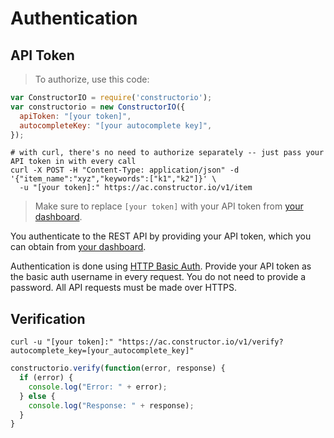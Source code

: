 # Authentication

## API Token

> To authorize, use this code:

```javascript
var ConstructorIO = require('constructorio');
var constructorio = new ConstructorIO({
  apiToken: "[your token]",
  autocompleteKey: "[your autocomplete key]",
});

```

```shell
# with curl, there's no need to authorize separately -- just pass your API token in with every call
curl -X POST -H "Content-Type: application/json" -d '{"item_name":"xyz","keywords":["k1","k2"]}' \
  -u "[your token]:" https://ac.constructor.io/v1/item
```

> Make sure to replace `[your token]` with your API token from [your dashboard](/dashboard).

You authenticate to the REST API by providing your API token, which you can obtain from [your dashboard](/dashboard).

Authentication is done using [HTTP Basic Auth](https://en.wikipedia.org/wiki/Basic_access_authentication). Provide your API token as the basic auth username in every request. You do not need to provide a password. All API requests must be made over HTTPS.

## Verification

```shell
curl -u "[your token]:" "https://ac.constructor.io/v1/verify?autocomplete_key=[your_autocomplete_key]"
```

```javascript
constructorio.verify(function(error, response) {
  if (error) {
    console.log("Error: " + error);
  } else {
    console.log("Response: " + response);
  }
}
```

